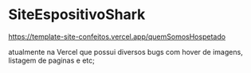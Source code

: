 # SiteEspositivoShark
https://template-site-confeitos.vercel.app/quemSomosHospetado 

atualmente na Vercel que possui diversos bugs com hover de imagens, listagem de paginas e etc;
